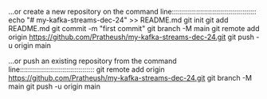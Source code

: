 …or create a new repository on the command line::::::::::::::::::::::::::::::::::::::::::
echo "# my-kafka-streams-dec-24" >> README.md
git init
git add README.md
git commit -m "first commit"
git branch -M main
git remote add origin https://github.com/Pratheush/my-kafka-streams-dec-24.git
git push -u origin main


…or push an existing repository from the command line:::::::::::::::::::::::::::::::::::::
git remote add origin https://github.com/Pratheush/my-kafka-streams-dec-24.git
git branch -M main
git push -u origin main
